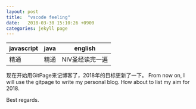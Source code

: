 ```yaml
---
layout: post
title:  "vscode feeling"
date:   2018-03-30 15:10:26 +0900
categories: jekyll page
---
```

 **javascript** | **java** |**english**
 -- | -- | --
 精通 | 精通 | NIV圣经读完一遍 

现在开始用GitPage来记博客了，2018年的目标更新了一下。
From now on, I will use the gitpage to write my personal blog.
How about to list my aim for 2018.

Best regards.
